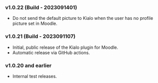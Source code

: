 ### v1.0.22 (Build - 2023091401)

* Do not send the default picture to Kialo when the user has no profile picture set in Moodle.

### v1.0.21 (Build - 2023091107)

* Initial, public release of the Kialo plugin for Moodle.
* Automatic release via GitHub actions.

### v1.0.20 and earlier

* Internal test releases.
